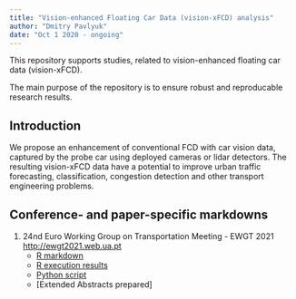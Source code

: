 ```yaml
---
title: "Vision-enhanced Floating Car Data (vision-xFCD) analysis"
author: "Dmitry Pavlyuk"
date: "Oct 1 2020 - ongoing"
---
```


This repository supports studies, related to vision-enhanced floating car data (vision-xFCD).

The main purpose of the repository is to ensure robust and reproducable research results.


Introduction
----------------
We propose an enhancement of conventional FCD with car vision data, captured by the probe car using deployed cameras or lidar detectors. The resulting vision-xFCD data have a potential to improve urban traffic forecasting, classification, congestion detection and other transport engineering problems.


Conference- and paper-specific markdowns
----------------

1. 24nd Euro Working Group on Transportation Meeting - EWGT 2021 http://ewgt2021.web.ua.pt
    + [R markdown](./R/EWGT2021.Rmd)
    + [R execution results](./R/EWGT2021.pdf)
    + [Python script](./python/main.py)
    + [Extended Abstracts prepared]
    